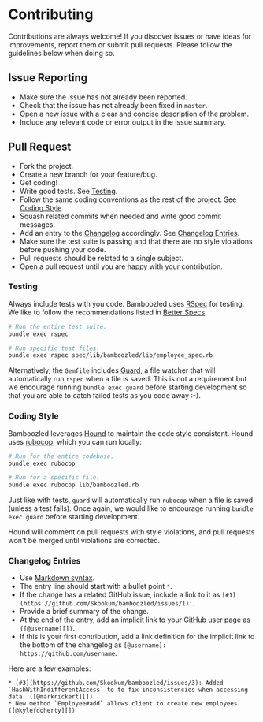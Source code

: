 # Contributing

Contributions are always welcome! If you discover issues or have ideas for
improvements, report them or submit pull requests. Please follow the guidelines
below when doing so.

## Issue Reporting

* Make sure the issue has not already been reported.
* Check that the issue has not already been fixed in `master`.
* Open a [new issue](https://github.com/Skookum/bamboozled/issues/new) with a
  clear and concise description of the problem.
* Include any relevant code or error output in the issue summary.

## Pull Request

* Fork the project.
* Create a new branch for your feature/bug.
* Get coding!
* Write good tests. See [Testing](#testing).
* Follow the same coding conventions as the rest of the project. See [Coding Style](#coding-style).
* Squash related commits when needed and write good commit messages.
* Add an entry to the [Changelog](CHANGELOG.md) accordingly. See [Changelog Entries](#changelog-entries).
* Make sure the test suite is passing and that there are no style violations
  before pushing your code.
* Pull requests should be related to a single subject.
* Open a pull request until you are happy with your contribution.

### Testing

Always include tests with you code. Bamboozled uses [RSpec](https://github.com/rspec/rspec)
for testing. We like to follow the recommendations listed in [Better Specs](http://betterspecs.org/).

```sh
# Run the entire test suite.
bundle exec rspec

# Run specific test files.
bundle exec rspec spec/lib/bamboozled/lib/employee_spec.rb
```

Alternatively, the `Gemfile` includes [Guard](https://github.com/guard/guard), a
file watcher that will automatically run `rspec` when a file is saved. This is
not a requirement but we encourage running `bundle exec guard` before starting
development so that you are able to catch failed tests as you code away :-).

### Coding Style

Bamboozled leverages [Hound](https://houndci.com/) to maintain the code style
consistent. Hound uses [rubocop](https://github.com/bbatsov/rubocop), which you
can run locally:

```sh
# Run for the entire codebase.
bundle exec rubocop

# Run for a specific file.
bundle exec rubocop lib/bamboozled.rb
```

Just like with tests, `guard` will automatically run `rubocop` when a file is
saved (unless a test fails). Once again, we would like to encourage running
`bundle exec guard` before starting development.

Hound will comment on pull requests with style violations, and pull requests
won't be merged until violations are corrected.

### Changelog Entries

* Use [Markdown syntax](http://daringfireball.net/projects/markdown/syntax).
* The entry line should start with a bullet point `*`.
* If the change has a related GitHub issue, include a link to it as
  `[#1](https://github.com/Skookum/bamboozled/issues/1):`.
* Provide a brief summary of the change.
* At the end of the entry, add an implicit link to your GitHub user page as `([@username][])`.
* If this is your first contribution, add a link definition for the implicit
  link to the bottom of the changelog as `[@username]:
  https://github.com/username`.

Here are a few examples:

```
* [#3](https://github.com/Skookum/bamboozled/issues/3): Added `HashWithIndifferentAccess` to to fix inconsistencies when accessing data. ([@markrickert][])
* New method `Employee#add` allows client to create new employees. ([@kylefdoherty][])
```
